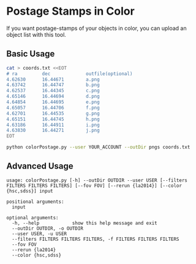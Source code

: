 # Postage Stamps in Color
If you want postage-stamps of your objects in color, you can upload an object list with this tool.

## Basic Usage
```sh
cat > coords.txt <<EOT
# ra         dec             outfile(optional)
4.62630      16.44671        a.png
4.63742      16.44747        b.png
4.62537      16.44345        c.png
4.65146      16.44694        d.png
4.64854      16.44695        e.png
4.65057      16.44706        f.png
4.62701      16.44535        g.png
4.65151      16.44745        h.png
4.63186      16.44911        i.png
4.63830      16.44271        j.png
EOT

python colorPostage.py --user YOUR_ACCOUNT --outDir pngs coords.txt
```

## Advanced Usage
```
usage: colorPostage.py [-h] --outDir OUTDIR --user USER [--filters FILTERS FILTERS FILTERS] [--fov FOV] [--rerun {la2014}] [--color {hsc,sdss}] input

positional arguments:
  input

optional arguments:
  -h, --help            show this help message and exit
  --outDir OUTDIR, -o OUTDIR
  --user USER, -u USER
  --filters FILTERS FILTERS FILTERS, -f FILTERS FILTERS FILTERS
  --fov FOV
  --rerun {la2014}
  --color {hsc,sdss}
```